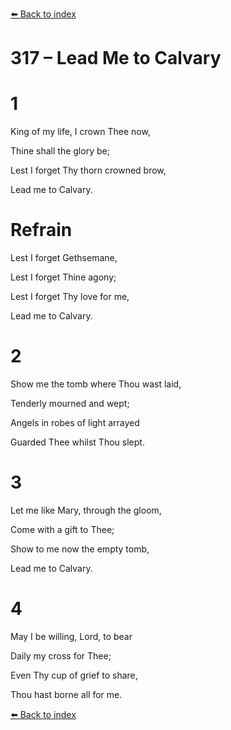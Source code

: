 [⬅️ Back to index](../README.md)

# 317 – Lead Me to Calvary





# 1

King of my life, I crown Thee now,

Thine shall the glory be;

Lest I forget Thy thorn crowned brow,

Lead me to Calvary.



# Refrain

Lest I forget Gethsemane,

Lest I forget Thine agony;

Lest I forget Thy love for me,

Lead me to Calvary.



# 2

Show me the tomb where Thou wast laid,

Tenderly mourned and wept;

Angels in robes of light arrayed

Guarded Thee whilst Thou slept.



# 3

Let me like Mary, through the gloom,

Come with a gift to Thee;

Show to me now the empty tomb,

Lead me to Calvary.



# 4

May I be willing, Lord, to bear

Daily my cross for Thee;

Even Thy cup of grief to share,

Thou hast borne all for me.

[⬅️ Back to index](../README.md)
